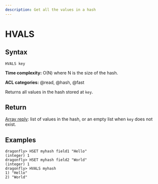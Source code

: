 ```yaml
---
description: Get all the values in a hash
---
```


# HVALS

## Syntax

    HVALS key

**Time complexity:** O(N) where N is the size of the hash.

**ACL categories:** @read, @hash, @fast

Returns all values in the hash stored at `key`.

## Return

[Array reply](https://redis.io/docs/reference/protocol-spec/#arrays): list of values in the hash, or an empty list when `key` does
not exist.

## Examples

```shell
dragonfly> HSET myhash field1 "Hello"
(integer) 1
dragonfly> HSET myhash field2 "World"
(integer) 1
dragonfly> HVALS myhash
1) "Hello"
2) "World"
```
